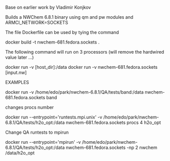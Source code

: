 Base on earlier work by Vladimir Konjkov

Builds a NWChem 6.8.1  binary using qm and pw modules and ARMCI_NETWORK=SOCKETS

The file Dockerfile can be used by tying the command

docker build -t  nwchem-681.fedora.sockets .

The following command will run on 3 processors (will remove the hardwired value later ...)

docker run -v [host_dir]:/data docker run -v nwchem-681.fedora.sockets [input.nw]

EXAMPLES

docker run -v /home/edo/park/nwchem-6.8.1/QA/tests/band:/data nwchem-681.fedora.sockets band

changes procs number

docker run --entrypoint='runtests.mpi.unix' -v /home/edo/park/nwchem-6.8.1/QA/tests/h2o_opt:/data nwchem-681.fedora.sockets procs 4  h2o_opt

Change QA runtests to mpirun

docker run --entrypoint='mpirun' -v /home/edo/park/nwchem-6.8.1/QA/tests/h2o_opt:/data nwchem-681.fedora.sockets -np 2 nwchem  /data/h2o_opt
